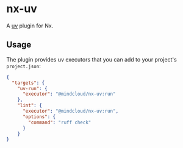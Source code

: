 # nx-uv

A [uv](https://docs.astral.sh/uv/) plugin for Nx.

## Usage

The plugin provides uv executors that you can add to your project's `project.json`:

```json
{
  "targets": {
    "uv-run": {
      "executor": "@mindcloud/nx-uv:run"
    },
    "lint": {
      "executor": "@mindcloud/nx-uv:run",
      "options": {
        "command": "ruff check"
      }
    }
}
```
